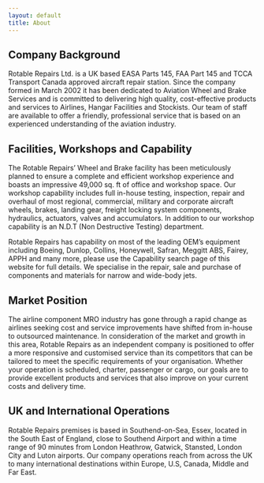 ```yaml
---
layout: default
title: About
---
```

## Company Background
Rotable Repairs Ltd. is a UK based EASA Parts 145, FAA Part 145 and TCCA Transport Canada approved aircraft repair station. Since the company formed in March 2002 it has been dedicated to Aviation Wheel and Brake Services and is committed to delivering high quality, cost-effective products and services to Airlines, Hangar Facilities and Stockists. Our team of staff are available to offer a friendly, professional service that is based on an experienced understanding of the aviation industry.
## Facilities, Workshops and Capability
The Rotable Repairs’ Wheel and Brake facility has been meticulously planned to ensure a complete and efficient workshop experience and boasts an impressive 49,000 sq. ft of office and workshop space. Our workshop capability includes full in-house testing, inspection, repair and overhaul of most regional, commercial, military and corporate aircraft wheels, brakes, landing gear, freight locking system components, hydraulics, actuators, valves and accumulators. In addition to our workshop capability is an N.D.T (Non Destructive Testing) department.

Rotable Repairs has capability on most of the leading OEM’s equipment including Boeing, Dunlop, Collins, Honeywell, Safran, Meggitt ABS, Fairey, APPH and many more, please use the Capability search page of this website for full details. We specialise in the repair, sale and purchase of components and materials for narrow and wide-body jets.
## Market Position
The airline component MRO industry has gone through a rapid change as airlines seeking cost and service improvements have shifted from in-house to outsourced maintenance. In consideration of the market and growth in this area, Rotable Repairs as an independent company is positioned to offer a more responsive and customised service than its competitors that can be tailored to meet the specific requirements of your organisation. Whether your operation is scheduled, charter, passenger or cargo, our goals are to provide excellent products and services that also improve on your current costs and delivery time.
## UK and International Operations
Rotable Repairs premises is based in Southend-on-Sea, Essex, located in the South East of England, close to Southend Airport and within a time range of 90 minutes from London Heathrow, Gatwick, Stansted, London City and Luton airports. Our company operations reach from across the UK to many international destinations within Europe, U.S, Canada, Middle and Far East.